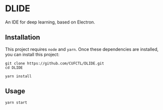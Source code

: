 # DLIDE

An IDE for deep learning, based on Electron.

## Installation

This project requires `node` and `yarn`. Once these dependencies are installed, you can install this project:

```
git clone https://github.com/CUFCTL/DLIDE.git
cd DLIDE

yarn install
```

## Usage

```
yarn start
```
